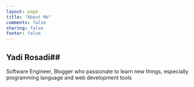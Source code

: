 ```yaml
---
layout: page
title: "About Me"
comments: false
sharing: false
footer: false
---
```


## Yadi Rosadi##

Software Engineer, Blogger who passionate to learn new things, especially programming language and web development tools 
